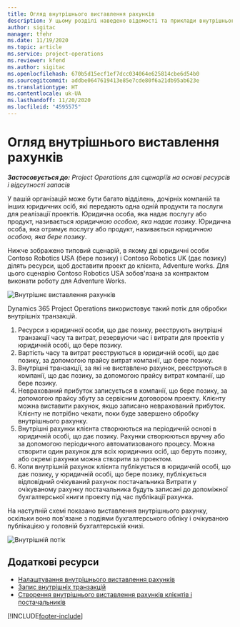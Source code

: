 ```yaml
---
title: Огляд внутрішнього виставлення рахунків
description: У цьому розділі наведено відомості та приклади внутрішнього виставлення рахунка-фактури для проектів.
author: sigitac
manager: tfehr
ms.date: 11/19/2020
ms.topic: article
ms.service: project-operations
ms.reviewer: kfend
ms.author: sigitac
ms.openlocfilehash: 670b5d15ecf1ef7dcc034064e625814cbe6d54b0
ms.sourcegitcommit: addbe0647619413e85e7cde80f6a21db95ab623e
ms.translationtype: HT
ms.contentlocale: uk-UA
ms.lasthandoff: 11/20/2020
ms.locfileid: "4595575"
---
```

# <a name="intercompany-invoicing-overview"></a>Огляд внутрішнього виставлення рахунків

_**Застосовується до:** Project Operations для сценаріїв на основі ресурсів і відсутності запасів_

У вашій організацій може бути багато відділень, дочірніх компаній та інших юридичних осіб, які передають одна одній продукти та послуги для реалізації проектів. Юридична особа, яка надає послугу або продукт, називається *юридичною особою, яка надає позику*. Юридична особа, яка отримує послугу або продукт, називається *юридичною особою, яка бере позику*.

Нижче зображено типовий сценарій, в якому дві юридичні особи Contoso Robotics USA (бере позику) і Contoso Robotics UK (дає позику) ділять ресурси, щоб доставити проект до клієнта, Adventure works. Для цього сценарію Contoso Robotics USA зобов'язана за контрактом виконати роботу для Adventure Works.

![Внутрішнє виставлення рахунків](./media/IntercompanyScenario.png) 

Dynamics 365 Project Operations використовує такий потік для обробки внутрішніх транзакцій.

1. Ресурси з юридичної особи, що дає позику, реєструють внутрішні транзакції часу та витрат, резервуючи час і витрати для проектів у юридичній особі, що бере позику.
2. Вартість часу та витрат реєструються в юридичній особі, що дає позику, за допомогою прайсу витрат компанії, що бере позику.
3. Внутрішні транзакції, за які не виставлено рахунок, реєструються в компанії, що дає позику, за допомогою прайсу витрат компанії, що бере позику.
4. Неврахований прибуток записується в компанії, що бере позику, за допомогою прайсу збуту за сервісним договором проекту. Клієнту можна виставити рахунок, якщо записано неврахований прибуток. Клієнту не потрібно чекати, поки буде завершено обробку внутрішнього рахунку.
5. Внутрішні рахунки клієнта створюються на періодичній основі в юридичній особі, що дає позику. Рахунки створюються вручну або за допомогою періодичного автоматизованого процесу. Можна створити один рахунок для всіх юридичних осіб, що беруть позику, або окремі рахунки можна створити за проектом.
6. Коли внутрішній рахунок клієнта публікується в юридичній особі, що дає позику, у юридичній особі, що бере позику, публікується відповідний очікуваний рахунок постачальника Витрати у очікуваному рахунку постачальника будуть записані до допоміжної бухгалтерської книги проекту під час публікації рахунка.

На наступній схемі показано виставлення внутрішнього рахунку, оскільки воно пов'язане з подіями бухгалтерського обліку і очікуваною публікацією у головній бухгалтерській книзі.

![Внутрішній потік](./media/IntercompanyFlow.png)

## <a name="additional-resources"></a>Додаткові ресурси

- [Налаштування внутрішнього виставлення рахунків](configure-intercompany-invoicing.md)
- [Запис внутрішніх транзакцій](create-intercompany-transactions.md)
- [Створення внутрішнього виставлення рахунків клієнтів і постачальників](create-intercompany-customer-vendor-invoices.md)


[!INCLUDE[footer-include](../includes/footer-banner.md)]